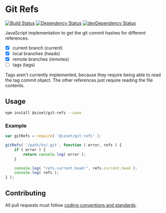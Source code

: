 # Git Refs
[![Build Status][ci-badge]][ci-badge-link]
[![Dependency Status][david-badge]][david-badge-link]
[![devDependency Status][david-dev-badge]][david-dev-badge-link]

JavaScript implementation to get the git commit hashes for different references.

* [x] current branch (current)
* [x] local branches (heads)
* [x] remote branches (remotes)
* [ ] tags (tags)

Tags aren't currently implemented, because they require being able to read the tag commit object. The other references just require reading the file contents.

## Usage

```bash
npm install @sinet/git-refs --save
```

### Example
```javascript
var gitRefs = require( '@sinet/git-refs' );

gitRefs( '/path/to/.git', function ( error, refs ) {
	if ( error ) {
		return console.log( error );
	}

	console.log( "refs.current.head:", refs.current.head );
	console.log( refs );
} );
```

## Contributing
All pull requests must follow [coding conventions and standards](https://github.com/sinet/coding-conventions).

[david-badge]: https://david-dm.org/sinet/git-refs.svg
[david-badge-link]: https://david-dm.org/sinet/container-status
[david-dev-badge]: https://david-dm.org/sinet/container-status/dev-status.svg
[david-dev-badge-link]: https://david-dm.org/sinet/container-status
[david-dev-badge-link]: https://david-dm.org/sinet/container-status#info=devDependencies
[ci-badge]: https://circleci.com/gh/sinet/git-refs.svg?style=shield
[ci-badge-link]: https://circleci.com/gh/sinet/git-refs
